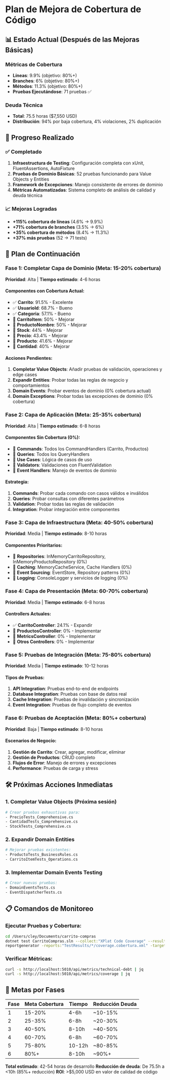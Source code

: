 # Plan de Mejora de Cobertura de Código

## 📊 Estado Actual (Después de las Mejoras Básicas)

### Métricas de Cobertura
- **Líneas**: 9.9% (objetivo: 80%+)
- **Branches**: 6% (objetivo: 80%+)
- **Métodos**: 11.3% (objetivo: 80%+)
- **Pruebas Ejecutándose**: 71 pruebas ✅

### Deuda Técnica
- **Total**: 75.5 horas ($7,550 USD)
- **Distribución**: 94% por baja cobertura, 4% violaciones, 2% duplicación

## 🎯 Progreso Realizado

### ✅ Completado
1. **Infraestructura de Testing**: Configuración completa con xUnit, FluentAssertions, AutoFixture
2. **Pruebas de Dominio Básicas**: 52 pruebas funcionando para Value Objects y Entities
3. **Framework de Excepciones**: Manejo consistente de errores de dominio
4. **Métricas Automatizadas**: Sistema completo de análisis de calidad y deuda técnica

### 📈 Mejoras Logradas
- **+115% cobertura de líneas** (4.6% → 9.9%)
- **+71% cobertura de branches** (3.5% → 6%)
- **+35% cobertura de métodos** (8.4% → 11.3%)
- **+37% más pruebas** (52 → 71 tests)

## 🚀 Plan de Continuación

### Fase 1: Completar Capa de Dominio (Meta: 15-20% cobertura)
**Prioridad**: Alta | **Tiempo estimado**: 4-6 horas

#### Componentes con Cobertura Actual:
- ✅ **Carrito**: 91.5% - Excelente
- ✅ **UsuarioId**: 68.7% - Bueno
- ✅ **Categoria**: 57.1% - Bueno
- 🔄 **CarritoItem**: 50% - Mejorar
- 🔄 **ProductoNombre**: 50% - Mejorar
- 🔄 **Stock**: 44% - Mejorar
- 🔄 **Precio**: 43.4% - Mejorar
- 🔄 **Producto**: 41.6% - Mejorar
- 🔄 **Cantidad**: 40% - Mejorar

#### Acciones Pendientes:
1. **Completar Value Objects**: Añadir pruebas de validación, operaciones y edge cases
2. **Expandir Entities**: Probar todas las reglas de negocio y comportamientos
3. **Domain Events**: Probar eventos de dominio (0% cobertura actual)
4. **Domain Exceptions**: Probar todas las excepciones de dominio (0% cobertura)

### Fase 2: Capa de Aplicación (Meta: 25-35% cobertura)
**Prioridad**: Alta | **Tiempo estimado**: 6-8 horas

#### Componentes Sin Cobertura (0%):
- 🔄 **Commands**: Todos los CommandHandlers (Carrito, Productos)
- 🔄 **Queries**: Todos los QueryHandlers
- 🔄 **Use Cases**: Lógica de casos de uso
- 🔄 **Validators**: Validaciones con FluentValidation
- 🔄 **Event Handlers**: Manejo de eventos de dominio

#### Estrategia:
1. **Commands**: Probar cada comando con casos válidos e inválidos
2. **Queries**: Probar consultas con diferentes parámetros
3. **Validation**: Probar todas las reglas de validación
4. **Integration**: Probar integración entre componentes

### Fase 3: Capa de Infraestructura (Meta: 40-50% cobertura)
**Prioridad**: Media | **Tiempo estimado**: 8-10 horas

#### Componentes Prioritarios:
- 🔄 **Repositories**: InMemoryCarritoRepository, InMemoryProductoRepository (0%)
- 🔄 **Caching**: MemoryCacheService, Cache Handlers (0%)
- 🔄 **Event Sourcing**: EventStore, Repository patterns (0%)
- 🔄 **Logging**: ConsoleLogger y servicios de logging (0%)

### Fase 4: Capa de Presentación (Meta: 60-70% cobertura)  
**Prioridad**: Media | **Tiempo estimado**: 6-8 horas

#### Controllers Actuales:
- ✅ **CarritoController**: 24.1% - Expandir
- 🔄 **ProductosController**: 0% - Implementar
- 🔄 **MetricsController**: 0% - Implementar
- 🔄 **Otros Controllers**: 0% - Implementar

### Fase 5: Pruebas de Integración (Meta: 75-80% cobertura)
**Prioridad**: Media | **Tiempo estimado**: 10-12 horas

#### Tipos de Pruebas:
1. **API Integration**: Pruebas end-to-end de endpoints
2. **Database Integration**: Pruebas con base de datos real
3. **Cache Integration**: Pruebas de invalidación y sincronización
4. **Event Integration**: Pruebas de flujo completo de eventos

### Fase 6: Pruebas de Aceptación (Meta: 80%+ cobertura)
**Prioridad**: Baja | **Tiempo estimado**: 8-10 horas

#### Escenarios de Negocio:
1. **Gestión de Carrito**: Crear, agregar, modificar, eliminar
2. **Gestión de Productos**: CRUD completo
3. **Flujos de Error**: Manejo de errores y excepciones
4. **Performance**: Pruebas de carga y stress

## 🛠️ Próximas Acciones Inmediatas

### 1. Completar Value Objects (Próxima sesión)
```bash
# Crear pruebas exhaustivas para:
- PrecioTests_Comprehensive.cs
- CantidadTests_Comprehensive.cs
- StockTests_Comprehensive.cs
```

### 2. Expandir Domain Entities
```bash
# Mejorar pruebas existentes:
- ProductoTests_BusinessRules.cs
- CarritoItemTests_Operations.cs
```

### 3. Implementar Domain Events Testing
```bash
# Crear nuevas pruebas:
- DomainEventsTests.cs
- EventDispatcherTests.cs
```

## 📋 Comandos de Monitoreo

### Ejecutar Pruebas y Cobertura:
```bash
cd /Users/cley/Documents/carrito-compras
dotnet test CarritoCompras.sln --collect:"XPlat Code Coverage" --results-directory:"./TestResults"
reportgenerator -reports:"TestResults/*/coverage.cobertura.xml" -targetdir:"TestResults/CoverageReports" -reporttypes:"Html;TextSummary"
```

### Verificar Métricas:
```bash
curl -s http://localhost:5010/api/metrics/technical-debt | jq
curl -s http://localhost:5010/api/metrics/coverage | jq
```

## 🎯 Metas por Fases

| Fase | Meta Cobertura | Tiempo | Reducción Deuda |
|------|----------------|--------|-----------------|
| 1    | 15-20%        | 4-6h   | ~10-15%        |
| 2    | 25-35%        | 6-8h   | ~20-30%        |
| 3    | 40-50%        | 8-10h  | ~40-50%        |
| 4    | 60-70%        | 6-8h   | ~60-70%        |
| 5    | 75-80%        | 10-12h | ~80-85%        |
| 6    | 80%+          | 8-10h  | ~90%+          |

**Total estimado**: 42-54 horas de desarrollo
**Reducción de deuda**: De 75.5h a <10h (85%+ reducción)
**ROI**: >$5,000 USD en valor de calidad de código
